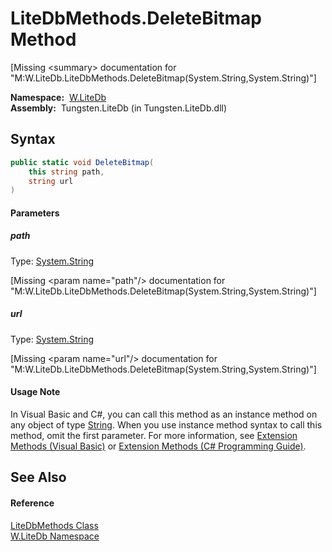 LiteDbMethods.DeleteBitmap Method
=================================
  
[Missing &lt;summary> documentation for "M:W.LiteDb.LiteDbMethods.DeleteBitmap(System.String,System.String)"]


  **Namespace:**  [W.LiteDb][1]  
  **Assembly:**  Tungsten.LiteDb (in Tungsten.LiteDb.dll)

Syntax
------

```csharp
public static void DeleteBitmap(
	this string path,
	string url
)
```

#### Parameters

##### *path*
Type: [System.String][2]  

[Missing &lt;param name="path"/> documentation for "M:W.LiteDb.LiteDbMethods.DeleteBitmap(System.String,System.String)"]


##### *url*
Type: [System.String][2]  

[Missing &lt;param name="url"/> documentation for "M:W.LiteDb.LiteDbMethods.DeleteBitmap(System.String,System.String)"]


#### Usage Note
In Visual Basic and C#, you can call this method as an instance method on any object of type [String][2]. When you use instance method syntax to call this method, omit the first parameter. For more information, see [Extension Methods (Visual Basic)][3] or [Extension Methods (C# Programming Guide)][4].

See Also
--------

#### Reference
[LiteDbMethods Class][5]  
[W.LiteDb Namespace][1]  

[1]: ../README.md
[2]: http://msdn.microsoft.com/en-us/library/s1wwdcbf
[3]: http://msdn.microsoft.com/en-us/library/bb384936.aspx
[4]: http://msdn.microsoft.com/en-us/library/bb383977.aspx
[5]: README.md
[6]: ../../_icons/Help.png